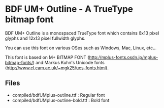 # BDF UM+ Outline - A TrueType bitmap font

BDF UM+ Outline is a monospaced TrueType font which contains 6x13 pixel glyphs and 12x13 pixel fullwidth glyphs.

You can use this font on various OSes such as Windows, Mac, Linux, etc...

This font is based on M+ BITMAP FONT (http://mplus-fonts.osdn.jp/mplus-bitmap-fonts/)
and Markus Kuhn's Unicode fonts (http://www.cl.cam.ac.uk/~mgk25/ucs-fonts.html).

## Files
- compiled/bdfUMplus-outline.ttf : Regular font
- compiled/bdfUMplus-outline-bold.ttf : Bold font

